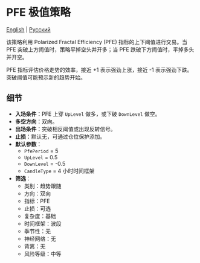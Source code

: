 # PFE 极值策略
[English](README.md) | [Русский](README_ru.md)

该策略利用 Polarized Fractal Efficiency (PFE) 指标的上下阈值进行交易。当 PFE 突破上方阈值时，策略平掉空头并开多；当 PFE 跌破下方阈值时，平掉多头并开空。

PFE 指标评估价格走势的效率，接近 +1 表示强劲上涨，接近 -1 表示强劲下跌。突破阈值可能预示新的趋势开始。

## 细节

- **入场条件**：PFE 上穿 `UpLevel` 做多，或下破 `DownLevel` 做空。
- **多空方向**：双向。
- **出场条件**：突破相反阈值或出现反转信号。
- **止损**：默认无，可通过仓位保护添加。
- **默认参数**：
  - `PfePeriod` = 5
  - `UpLevel` = 0.5
  - `DownLevel` = -0.5
  - `CandleType` = 4 小时时间框架
- **筛选**：
  - 类别：趋势跟随
  - 方向：双向
  - 指标：PFE
  - 止损：可选
  - 复杂度：基础
  - 时间框架：波段
  - 季节性：无
  - 神经网络：无
  - 背离：无
  - 风险等级：中等
